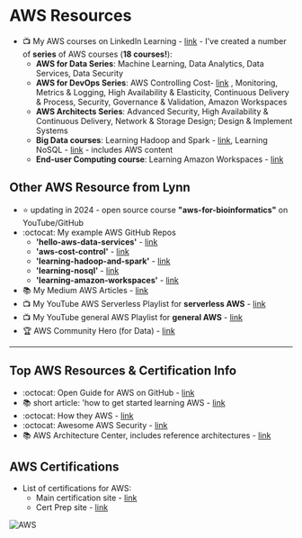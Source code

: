 # AWS Resources

- 📺 My AWS courses on LinkedIn Learning - [link](https://www.linkedin.com/learning/search?entityType=COURSE&keywords=aws%20%2B%20lynn%20langit) - I've created a number of **series** of AWS courses (**18 courses!**):
  - **AWS for Data Series**: Machine Learning, Data Analytics, Data Services, Data Security
  - **AWS for DevOps Series**: AWS Controlling Cost- [link](https://www.linkedin.com/learning/amazon-web-services-controlling-cost) , Monitoring, Metrics & Logging, High Availability & Elasticity, Continuous Delivery & Process, Security, Governance & Validation, Amazon Workspaces
  - **AWS Architects Series**: Advanced Security, High Availability & Continuous Delivery, Network & Storage Design; Design & Implement Systems
  - **Big Data courses**: Learning Hadoop and Spark - [link](https://github.com/lynnlangit/learning-hadoop-and-spark), Learning NoSQL - [link](https://github.com/lynnlangit/learning-nosql) - includes AWS content
  - **End-user Computing course**: Learning Amazon Workspaces - [link](https://www.linkedin.com/learning/amazon-workspaces-deploy-virtual-desktops-14472889)
    
## Other AWS Resource from Lynn 

- :star: updating in 2024 - open source course **"aws-for-bioinformatics"** on YouTube/GitHub
- :octocat: My example AWS GitHub Repos
  - **'hello-aws-data-services'** - [link](https://github.com/lynnlangit/Hello-AWS-Data-Services)
  - **'aws-cost-control'** - [link](https://github.com/lynnlangit/aws-cost-control)
  - **'learning-hadoop-and-spark'** - [link](https://github.com/lynnlangit/learning-hadoop-and-spark)
  - **'learning-nosql'** - [link](https://github.com/lynnlangit/learning-nosql)
  - **'learning-amazon-workspaces'** - [link](https://github.com/lynnlangit/learning-amazon-workspaces)
- 📚 My Medium AWS Articles - [link](https://medium.com/search?q=aws%20langit)  
- 📺 My YouTube AWS Serverless Playlist for **serverless AWS** - [link](https://www.youtube.com/playlist?list=PL4Q4HssKcxYsa2A2D2_Zln2tkL4v4-ymO)
- 📺 My YouTube general AWS Playlist for **general AWS** - [link](https://www.youtube.com/playlist?list=PL93B06369FAD34284)
- 🏆 AWS Community Hero (for Data) - [link](https://aws.amazon.com/developer/community/heroes/lynn-langit/?did=dh_card&trk=dh_card)

---

## Top AWS Resources & Certification Info

- :octocat: Open Guide for AWS on GitHub - [link](https://github.com/open-guides/og-aws)
- 📚 short article: 'how to get started learning AWS - [link](https://dev.to/loujaybee/where-and-how-to-start-learning-aws-as-a-beginner-27ab)
- :octocat: How they AWS - [link](https://github.com/upgundecha/howtheyaws)
- :octocat: Awesome AWS Security - [link](https://github.com/jassics/awesome-aws-security)
- 📚 AWS Architecture Center, includes reference architectures - [link](https://aws.amazon.com/architecture)

## AWS Certifications

- List of certifications for AWS:  
  - Main certification site - [link](https://aws.amazon.com/certification/)
  - Cert Prep site - [link]( https://aws.amazon.com/certification/certification-prep/)

![AWS](https://github.com/lynnlangit/learning-cloud/blob/master/AWS/aws.png)
